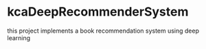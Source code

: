 # kcaDeepRecommenderSystem
this project implements a book recommendation system using deep learning
